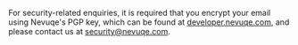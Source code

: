 For security-related enquiries, it is required that you encrypt your email using Nevuqe's PGP key,
which can be found at [developer.nevuqe.com](https://developer.nevuqe.com/keys/signing-key.asc), and
please contact us at [security@nevuqe.com](mailto:security@nevuqe.com).
